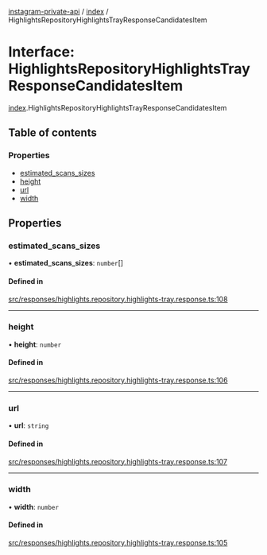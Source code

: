 [instagram-private-api](../../README.md) / [index](../../modules/index.md) / HighlightsRepositoryHighlightsTrayResponseCandidatesItem

# Interface: HighlightsRepositoryHighlightsTrayResponseCandidatesItem

[index](../../modules/index.md).HighlightsRepositoryHighlightsTrayResponseCandidatesItem

## Table of contents

### Properties

- [estimated\_scans\_sizes](HighlightsRepositoryHighlightsTrayResponseCandidatesItem.md#estimated_scans_sizes)
- [height](HighlightsRepositoryHighlightsTrayResponseCandidatesItem.md#height)
- [url](HighlightsRepositoryHighlightsTrayResponseCandidatesItem.md#url)
- [width](HighlightsRepositoryHighlightsTrayResponseCandidatesItem.md#width)

## Properties

### estimated\_scans\_sizes

• **estimated\_scans\_sizes**: `number`[]

#### Defined in

[src/responses/highlights.repository.highlights-tray.response.ts:108](https://github.com/Nerixyz/instagram-private-api/blob/0e0721c/src/responses/highlights.repository.highlights-tray.response.ts#L108)

___

### height

• **height**: `number`

#### Defined in

[src/responses/highlights.repository.highlights-tray.response.ts:106](https://github.com/Nerixyz/instagram-private-api/blob/0e0721c/src/responses/highlights.repository.highlights-tray.response.ts#L106)

___

### url

• **url**: `string`

#### Defined in

[src/responses/highlights.repository.highlights-tray.response.ts:107](https://github.com/Nerixyz/instagram-private-api/blob/0e0721c/src/responses/highlights.repository.highlights-tray.response.ts#L107)

___

### width

• **width**: `number`

#### Defined in

[src/responses/highlights.repository.highlights-tray.response.ts:105](https://github.com/Nerixyz/instagram-private-api/blob/0e0721c/src/responses/highlights.repository.highlights-tray.response.ts#L105)
